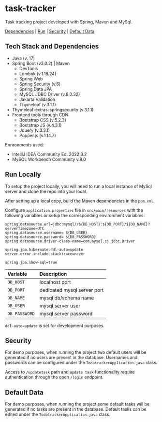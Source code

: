
# task-tracker

Task tracking project developed with Spring, Maven and MySql. 

[Dependencies](#tech-stack-and-dependencies) | [Run](#run-locally) | [Security](#security) | [Default Data](#default-data)


## Tech Stack and Dependencies

- Java (v. 17)
- Spring Boot (v3.0.2) | Maven
    - DevTools
    - Lombok (v.1.18.24)
    - Spring Web
    - Spring Security (v.6)
    - Spring Data JPA
    - MySQL JDBC Driver (v.8.0.32)
    - Jakarta Validation
    - Thymeleaf (v.3.1.1)
- Thymeleaf-extras-springsecurity (v.3.1.1)
- Frontend tools through CDN:
    - Bootstrap CSS (v.5.2.3)
    - Bootstrap JS (v.4.3.1)
    - Jquery (v.3.3.1)
    - Popper.js (v.1.14.7)

Enrironments used: 
- IntelliJ IDEA Community Ed. 2022.3.2
- MySQL Workbench Community v.8.0


## Run Locally

To setup the project locally, you will need to run a local instance of MySql server and clone the repo into your local. 

After setting up a local copy, build the Maven dependencies in the `pom.xml`. 

Configure `application.properties` file in `src/main/resources` with the following variables or setup the corresponding environment variables:

```
spring.datasource.url=jdbc:mysql//${DB_HOST}:${DB_PORT}/${DB_NAME}?serverTimezone=UTC
spring.datasource.username= ${DB_USER}
spring.datasource.password= ${DB_PASSWORD}
spring.datasource.driver-class-name=com.mysql.cj.jdbc.Driver

spring.jpa.hibernate.ddl-auto=update
server.error.include-stacktrace=never

spring.jpa.show-sql=true

```
| Variable | Description |
| :-------- | :------- | 
| `DB_HOST`      | localhost port | 
| `DB_PORT`      | dedicated mysql server port | 
| `DB_NAME`      |   mysql db/schema name| 
| `DB_USER`      | mysql server user | 
| `DB_PASSWORD`      | mysql server password | 

`ddl-auto=update` is set for development purposes.


## Security

For demo purposes, when running the project two default users will be generated if no users are present in the database. Usernames and passwords can be configured under the `TodotrackerApplication.java` class.

Access to `/updatetask` path and `update task` functionality require authentication through the open `/login` endpoint. 


## Default Data

For demo purposes, when running the project some default tasks will be generated if no tasks are present in the database. Default tasks can be edited under the `TodotrackerApplication.java` class.





